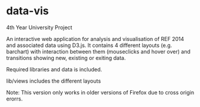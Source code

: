# data-vis

4th Year University Project

An interactive web application for analysis and visualisation of REF 2014 and associated data using D3.js. 
It contains 4 different layouts (e.g. barchart) with interaction between them (mouseclicks and hover over) 
and transitions showing new, existing or exiting data.

Required libraries and data is included.

lib/views includes the different layouts

Note: This version only works in older versions of Firefox due to cross origin erorrs. 


